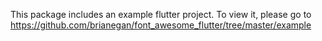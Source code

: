 This package includes an example flutter project. To view it, please go
to https://github.com/brianegan/font_awesome_flutter/tree/master/example
